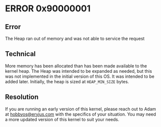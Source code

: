 # ERROR 0x90000001

## Error

The Heap ran out of memory and was not able to service the request


## Technical

More memory has been allocated than has been made available to the kernel heap.  The Heap was intended to be expanded as needed, but this was not implemented in the initial version of this OS.  It was intended to be added later.  Initially, the heap is sized at `HEAP_MIN_SIZE` bytes.


## Resolution

If you are running an early version of this kernel, please reach out to Adam at hobbyos@eryjus.com with the specifics of your situation.  You may need a more updated version of this kernel to suit your needs.


